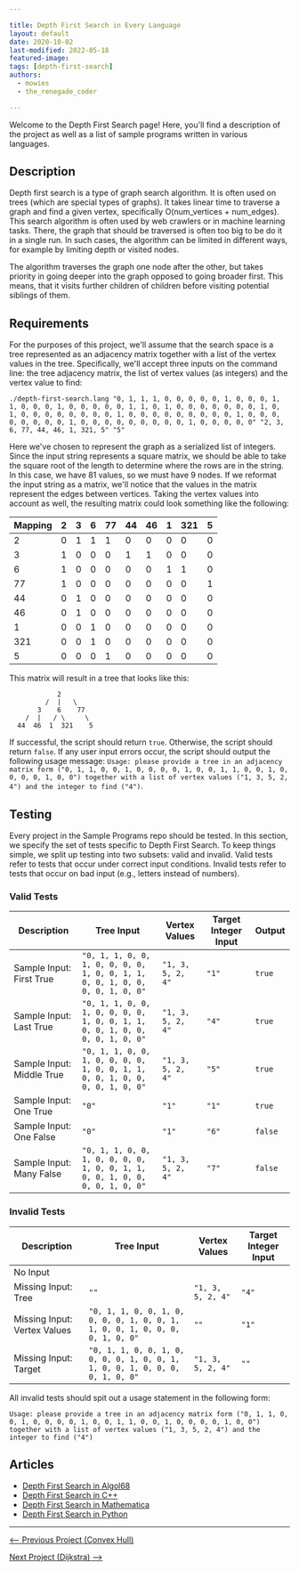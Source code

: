 ```yaml
---

title: Depth First Search in Every Language
layout: default
date: 2020-10-02
last-modified: 2022-05-18
featured-image: 
tags: [depth-first-search]
authors:
  - mowies
  - the_renegade_coder

---
```


Welcome to the Depth First Search page! Here, you'll find a description of the project as well as a list of sample programs written in various languages.

## Description

Depth first search is a type of graph search algorithm. It is often used on trees 
(which are special types of graphs).
It takes linear time to traverse a graph and find a given vertex, specifically O(num_vertices + num_edges).
This search algorithm is often used by web crawlers or in machine learning tasks.
There, the graph that should be traversed is often too big to be do it in a single run.
In such cases, the algorithm can be limited in different ways, for example by limiting depth or visited nodes.

The algorithm traverses the graph one node after the other, but takes priority in going deeper into 
the graph opposed to going broader first. This means, that it visits further children of children before visiting
potential siblings of them.


## Requirements

For the purposes of this project, we'll assume that the search space is a tree represented 
as an adjacency matrix together with a list of the vertex values in the tree.
Specifically, we'll accept three inputs on the command line: the tree adjacency matrix, the list of vertex
values (as integers) and the vertex value to find:

```console
./depth-first-search.lang "0, 1, 1, 1, 0, 0, 0, 0, 0, 1, 0, 0, 0, 1, 1, 0, 0, 0, 1, 0, 0, 0, 0, 0, 1, 1, 0, 1, 0, 0, 0, 0, 0, 0, 0, 1, 0, 1, 0, 0, 0, 0, 0, 0, 0, 0, 1, 0, 0, 0, 0, 0, 0, 0, 0, 0, 1, 0, 0, 0, 0, 0, 0, 0, 0, 1, 0, 0, 0, 0, 0, 0, 0, 0, 0, 1, 0, 0, 0, 0, 0" "2, 3, 6, 77, 44, 46, 1, 321, 5" "5"
```

Here we've chosen to represent the graph as a serialized list of integers. Since
the input string represents a square matrix, we should be able to take the
square root of the length to determine where the rows are in the string. In this
case, we have 81 values, so we must have 9 nodes.
If we reformat the input string as a matrix, we'll notice that the values in the
matrix represent the edges between vertices. Taking the vertex values into account as well, the resulting matrix
could look something like the following:

| Mapping | 2   | 3   | 6   | 77  | 44  | 46  | 1   | 321 | 5   |
| ------- | --- | --- | --- | --- | --- | --- | --- | --- | --- |
| 2       | 0   | 1   | 1   | 1   | 0   | 0   | 0   | 0   | 0   |
| 3       | 1   | 0   | 0   | 0   | 1   | 1   | 0   | 0   | 0   |
| 6       | 1   | 0   | 0   | 0   | 0   | 0   | 1   | 1   | 0   |
| 77      | 1   | 0   | 0   | 0   | 0   | 0   | 0   | 0   | 1   |
| 44      | 0   | 1   | 0   | 0   | 0   | 0   | 0   | 0   | 0   |
| 46      | 0   | 1   | 0   | 0   | 0   | 0   | 0   | 0   | 0   |
| 1       | 0   | 0   | 1   | 0   | 0   | 0   | 0   | 0   | 0   |
| 321     | 0   | 0   | 1   | 0   | 0   | 0   | 0   | 0   | 0   |
| 5       | 0   | 0   | 0   | 1   | 0   | 0   | 0   | 0   | 0   |

This matrix will result in a tree that looks like this:

```console
            2
         /  |   \
       3    6    77
    /  |   / \     \
  44  46  1  321    5
```

If successful, the script should return `true`. Otherwise, the script should return `false`. 
If any user input errors occur, the script should output the following usage message:
`Usage: please provide a tree in an adjacency matrix form ("0, 1, 1, 0, 0, 1, 0, 0, 0, 0, 1, 0, 0, 1, 1, 0, 0, 1, 0, 0, 0, 0, 1, 0, 0") together with a list of vertex values ("1, 3, 5, 2, 4") and the integer to find ("4")`.


## Testing

Every project in the Sample Programs repo should be tested. In this section, we specify the set of tests specific to Depth First Search. To keep things simple, we split up testing into two subsets: valid and invalid. Valid tests refer to tests that occur under correct input conditions. Invalid tests refer to tests that occur on bad input (e.g., letters instead of numbers).

### Valid Tests

| Description               | Tree Input                                                                    | Vertex Values     | Target Integer Input | Output  |
| ------------------------- | ----------------------------------------------------------------------------- | ----------------- | -------------------- | ------- |
| Sample Input: First True  | `"0, 1, 1, 0, 0, 1, 0, 0, 0, 0, 1, 0, 0, 1, 1, 0, 0, 1, 0, 0, 0, 0, 1, 0, 0"` | `"1, 3, 5, 2, 4"` | `"1"`                | `true`  |
| Sample Input: Last True   | `"0, 1, 1, 0, 0, 1, 0, 0, 0, 0, 1, 0, 0, 1, 1, 0, 0, 1, 0, 0, 0, 0, 1, 0, 0"` | `"1, 3, 5, 2, 4"` | `"4"`                | `true`  |
| Sample Input: Middle True | `"0, 1, 1, 0, 0, 1, 0, 0, 0, 0, 1, 0, 0, 1, 1, 0, 0, 1, 0, 0, 0, 0, 1, 0, 0"` | `"1, 3, 5, 2, 4"` | `"5"`                | `true`  |
| Sample Input: One True    | `"0"`                                                                         | `"1"`             | `"1"`                | `true`  |
| Sample Input: One False   | `"0"`                                                                         | `"1"`             | `"6"`                | `false` |
| Sample Input: Many False  | `"0, 1, 1, 0, 0, 1, 0, 0, 0, 0, 1, 0, 0, 1, 1, 0, 0, 1, 0, 0, 0, 0, 1, 0, 0"` | `"1, 3, 5, 2, 4"` | `"7"`                | `false` |



### Invalid Tests

| Description                  | Tree Input                                                                    | Vertex Values     | Target Integer Input |
| ---------------------------- | ----------------------------------------------------------------------------- | ----------------- | -------------------- |
| No Input                     |                                                                               |                   |                      |
| Missing Input: Tree          | `""`                                                                          | `"1, 3, 5, 2, 4"` | `"4"`                |
| Missing Input: Vertex Values | `"0, 1, 1, 0, 0, 1, 0, 0, 0, 0, 1, 0, 0, 1, 1, 0, 0, 1, 0, 0, 0, 0, 1, 0, 0"` | `""`              | `"1"`                |
| Missing Input: Target        | `"0, 1, 1, 0, 0, 1, 0, 0, 0, 0, 1, 0, 0, 1, 1, 0, 0, 1, 0, 0, 0, 0, 1, 0, 0"` | `"1, 3, 5, 2, 4"` | `""`                 |

All invalid tests should spit out a usage statement in the following
form: 

```
Usage: please provide a tree in an adjacency matrix form ("0, 1, 1, 0, 0, 1, 0, 0, 0, 0, 1, 0, 0, 1, 1, 0, 0, 1, 0, 0, 0, 0, 1, 0, 0") together with a list of vertex values ("1, 3, 5, 2, 4") and the integer to find ("4")
```


## Articles

- [Depth First Search in Algol68](https://sampleprograms.io/projects/depth-first-search/algol68)
- [Depth First Search in C++](https://sampleprograms.io/projects/depth-first-search/c-plus-plus)
- [Depth First Search in Mathematica](https://sampleprograms.io/projects/depth-first-search/mathematica)
- [Depth First Search in Python](https://sampleprograms.io/projects/depth-first-search/python)

---

<nav class="project-nav">

<div id="prev" markdown="1">

[<-- Previous Project (Convex Hull)](https://sampleprograms.io/projects/convex-hull)

</div>

<div id="next" markdown="1">

[Next Project (Dijkstra) -->](https://sampleprograms.io/projects/dijkstra)

</div>

</nav>